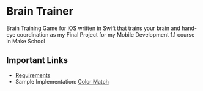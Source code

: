 # Brain Trainer

Brain Training Game for iOS written in Swift that trains your brain and hand-eye coordination as my Final Project for my Mobile Development 1.1 course in Make School

## Important Links
- [Requirements](https://make-school-courses.github.io/MOB-1.1-Introduction-to-Swift/#/Assignments/FinalProject)
- Sample Implementation: [Color Match](https://www.lumosity.com/en/brain-games/color-match/)
